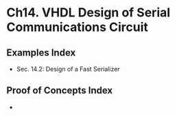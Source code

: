 # Ch14. VHDL Design of Serial Communications Circuit

## Examples Index
* Sec. 14.2: Design of a Fast Serializer

## Proof of Concepts Index
* 
